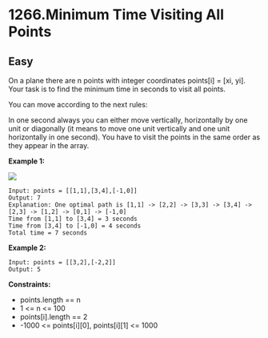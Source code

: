 1266.Minimum Time Visiting All Points
=============

Easy
-------------

On a plane there are n points with integer coordinates points[i] = [xi, yi]. Your task is to find the minimum time in seconds to visit all points.

You can move according to the next rules:

In one second always you can either move vertically, horizontally by one unit or diagonally (it means to move one unit vertically and one unit horizontally in one second).
You have to visit the points in the same order as they appear in the array.

**Example 1:**

![](https://assets.leetcode.com/uploads/2019/11/14/1626_example_1.PNG)

    Input: points = [[1,1],[3,4],[-1,0]]
    Output: 7 
    Explanation: One optimal path is [1,1] -> [2,2] -> [3,3] -> [3,4] -> [2,3] -> [1,2] -> [0,1] -> [-1,0]   
    Time from [1,1] to [3,4] = 3 seconds 
    Time from [3,4] to [-1,0] = 4 seconds
    Total time = 7 seconds

**Example 2:**

    Input: points = [[3,2],[-2,2]]
    Output: 5

**Constraints:**

* points.length == n
* 1 <= n <= 100
* points[i].length == 2
* -1000 <= points[i][0], points[i][1] <= 1000
